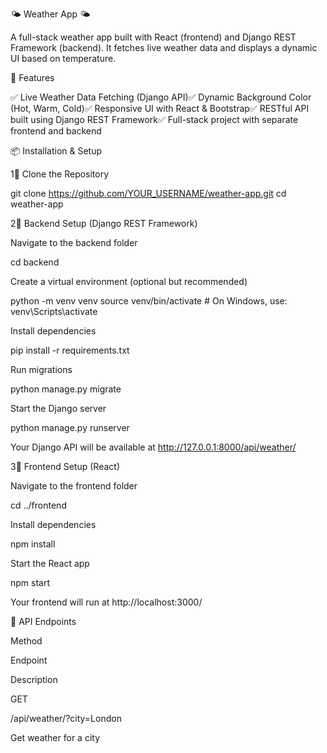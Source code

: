 🌤 Weather App 🌤

A full-stack weather app built with React (frontend) and Django REST Framework (backend). It fetches live weather data and displays a dynamic UI based on temperature.

🚀 Features

✅ Live Weather Data Fetching (Django API)✅ Dynamic Background Color (Hot, Warm, Cold)✅ Responsive UI with React & Bootstrap✅ RESTful API built using Django REST Framework✅ Full-stack project with separate frontend and backend

📦 Installation & Setup

1⃣ Clone the Repository

git clone https://github.com/YOUR_USERNAME/weather-app.git
cd weather-app

2⃣ Backend Setup (Django REST Framework)

Navigate to the backend folder

cd backend

Create a virtual environment (optional but recommended)

python -m venv venv
source venv/bin/activate  # On Windows, use: venv\Scripts\activate

Install dependencies

pip install -r requirements.txt

Run migrations

python manage.py migrate

Start the Django server

python manage.py runserver

Your Django API will be available at http://127.0.0.1:8000/api/weather/

3⃣ Frontend Setup (React)

Navigate to the frontend folder

cd ../frontend

Install dependencies

npm install

Start the React app

npm start

Your frontend will run at http://localhost:3000/

🔗 API Endpoints

Method

Endpoint

Description

GET

/api/weather/?city=London

Get weather for a city

